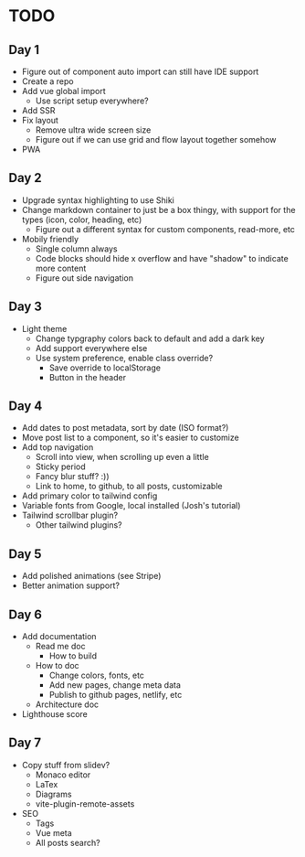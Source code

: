 # TODO

## Day 1

- Figure out of component auto import can still have IDE support
- Create a repo
- Add vue global import
  - Use script setup everywhere?
- Add SSR
- Fix layout
  - Remove ultra wide screen size
  - Figure out if we can use grid and flow layout together somehow
- PWA

## Day 2

- Upgrade syntax highlighting to use Shiki
- Change markdown container to just be a box thingy, with support for the types (icon, color, heading, etc)
  - Figure out a different syntax for custom components, read-more, etc
- Mobily friendly
  - Single column always
  - Code blocks should hide x overflow and have "shadow" to indicate more content
  - Figure out side navigation

## Day 3

- Light theme
  - Change typgraphy colors back to default and add a dark key
  - Add support everywhere else
  - Use system preference, enable class override?
    - Save override to localStorage
    - Button in the header

## Day 4

- Add dates to post metadata, sort by date (ISO format?)
- Move post list to a component, so it's easier to customize
- Add top navigation
  - Scroll into view, when scrolling up even a little
  - Sticky period
  - Fancy blur stuff? :))
  - Link to home, to github, to all posts, customizable
- Add primary color to tailwind config
- Variable fonts from Google, local installed (Josh's tutorial)
- Tailwind scrollbar plugin?
  - Other tailwind plugins?

## Day 5

- Add polished animations (see Stripe)
- Better animation support?

## Day 6

- Add documentation
  - Read me doc
    - How to build
  - How to doc
    - Change colors, fonts, etc
    - Add new pages, change meta data
    - Publish to github pages, netlify, etc
  - Architecture doc
- Lighthouse score

## Day 7

- Copy stuff from slidev?
  - Monaco editor
  - LaTex
  - Diagrams
  - vite-plugin-remote-assets
- SEO
  - Tags
  - Vue meta
  - All posts search?
